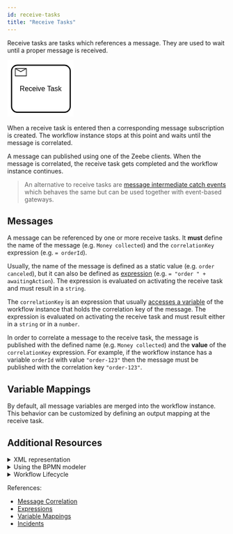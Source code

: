 ```yaml
---
id: receive-tasks
title: "Receive Tasks"
---
```


Receive tasks are tasks which references a message. They are used to wait until a proper message is received.

![Receive Tasks](assets/receive-tasks.png)

When a receive task is entered then a corresponding message subscription is created. The workflow instance stops at this point and waits until the message is correlated.

A message can published using one of the Zeebe clients. When the message is correlated, the receive task gets completed and the workflow instance continues.

> An alternative to receive tasks are [message intermediate catch events](../../bpmn-workflows/message-events/message-events.md) which behaves the same but can be used together with event-based gateways.

## Messages

A message can be referenced by one or more receive tasks. It **must** define the name of the message (e.g. `Money collected`) and the `correlationKey` expression (e.g. `= orderId`).

Usually, the name of the message is defined as a static value (e.g. `order canceled`), but it can also be defined as [expression](../../reference/expressions.md) (e.g. `= "order " + awaitingAction`). The expression is evaluated on activating the receive task and must result in a `string`.

The `correlationKey` is an expression that usually [accesses a variable](../../reference/expressions.md#access-variables) of the workflow instance that holds the correlation key of the message. The expression is evaluated on activating the receive task and must result either in a `string` or in a `number`.

In order to correlate a message to the receive task, the message is published with the defined name (e.g. `Money collected`) and the **value** of the `correlationKey` expression. For example, if the workflow instance has a variable `orderId` with value `"order-123"` then the message must be published with the correlation key `"order-123"`.

## Variable Mappings

By default, all message variables are merged into the workflow instance. This behavior can be customized by defining an output mapping at the receive task.

## Additional Resources

<details>
  <summary>XML representation</summary>
  <p>A receive task with message definition:

```xml
<bpmn:message id="Message_1iz5qtq" name="Money collected">
   <bpmn:extensionElements>
     <zeebe:subscription correlationKey="orderId" />
   </bpmn:extensionElements>
</bpmn:message>

<bpmn:receiveTask id="money-collected" name="Money collected"
  messageRef="Message_1iz5qtq">
</bpmn:receiveTask>
```

  </p>
</details>

<details>
  <summary>Using the BPMN modeler</summary>
  <p>Adding a receive task with message:

![receive-task](assets/receive-task.gif)
  </p>
</details>

<details>
  <summary>Workflow Lifecycle</summary>
  <p>Workflow instance records of a receive task:

<table>
    <tr>
        <th>Intent</th>
        <th>Element Id</th>
        <th>Element Type</th>
    </tr>
    <tr>
        <td>ELEMENT_ACTIVATING</td>
        <td>money-collected</td>
        <td>RECEIVE_TASK</td>
    </tr>
    <tr>
        <td>ELEMENT_ACTIVATED</td>
        <td>money-collected</td>
        <td>RECEIVE_TASK</td>
    </tr>
    <tr>
        <td>...</td>
        <td>...</td>
        <td>...</td>
    </tr>
    <tr>
        <td>EVENT_OCCURRED</td>
        <td>money-collected</td>
        <td>RECEIVE_TASK</td>
    </tr>
    <tr>
        <td>ELEMENT_COMPLETING</td>
        <td>money-collected</td>
        <td>RECEIVE_TASK</td>
    </tr>
    <tr>
        <td>ELEMENT_COMPLETED</td>
        <td>money-collected</td>
        <td>RECEIVE_TASK</td>
    </tr>
</table>

  </p>
</details>

References:
* [Message Correlation](../../reference/message-correlation/message-correlation.md)
* [Expressions](../../reference/expressions.md)
* [Variable Mappings](../../reference/variables.md#inputoutput-variable-mappings)
* [Incidents](../../reference/incidents.md)
